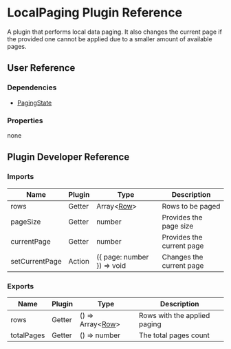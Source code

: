 # LocalPaging Plugin Reference

A plugin that performs local data paging. It also changes the current page if the provided one cannot be applied due to a smaller amount of available pages.

## User Reference

### Dependencies

- [PagingState](paging-state.md)

### Properties

none

## Plugin Developer Reference

### Imports

Name | Plugin | Type | Description
-----|--------|------|------------
rows | Getter | Array&lt;[Row](grid.md#row)&gt; | Rows to be paged
pageSize | Getter | number | Provides the page size
currentPage | Getter | number | Provides the current page
setCurrentPage | Action | ({ page: number }) => void | Changes the current page

### Exports

Name | Plugin | Type | Description
-----|--------|------|------------
rows | Getter | () => Array&lt;[Row](grid.md#row)&gt; | Rows with the applied paging
totalPages | Getter | () => number | The total pages count
